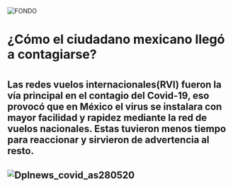 ![FONDO](https://user-images.githubusercontent.com/69493426/90207480-feab3280-ddab-11ea-8438-04788826a472.png) 
     
 <h1>¿Cómo el ciudadano mexicano llegó a contagiarse?<h1>
        <h2>Las redes vuelos internacionales(RVI) fueron la vía principal en el contagio del Covid-19, eso provocó que en México el virus se instalara con mayor facilidad y rapidez            mediante la red de vuelos nacionales. Estas tuvieron menos tiempo para reaccionar y sirvieron de advertencia al resto.<h2>
 
 ![Dplnews_covid_as280520](https://user-images.githubusercontent.com/69493426/90208090-93626000-ddad-11ea-9c65-750757ed4fa3.gif)  
  
        




